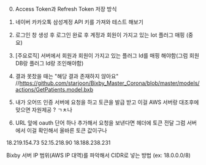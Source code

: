 <!-- # New Capsule

Welcome to your New Capsule!

## Creating your Capsule

Learn about creating your capsule by following the [Quick Start Guide](https://bixbydevelopers.com/dev/docs/get-started/quick-start).

## Submitting Your Capsule to the Marketplace

Learn about submitting your capsule to the [Marketplace](https://bixbydevelopers.com/dev/docs/dev-guide/developers/deploying.can-submission#about-the-marketplace).

---

## Additional Resources

### Your Source for Everything Bixby

* [Bixby Developer Center](https://bixbydevelopers.com) - Everything you need to get started with Bixby development!

### Guides & Best Practices

* [Quick Start Guide](https://bixbydevelopers.com/dev/docs/get-started/quick-start) - Build your first capsule!
* [Design Guides](https://bixbydevelopers.com/dev/docs/dev-guide/design-guides) - Best practices for designing your capsules.
* [Developer Guides](https://bixbydevelopers.com/dev/docs/dev-guide/developers) - Guides that take you from design and modeling all the way through deployment of your capsules.

### Video Guides

* [Hello World Tutorial](https://youtu.be/3fu9ecnlS5A) - A super quick video introduction to creating a working capsule.
* [Playlist of Bixby Studio Tutorials](https://www.youtube.com/playlist?list=PLE9wDcpAxXg9VU7L5B3Scw6aH3v35c-op) - Watch tutorials from our Bixby team on how to use Bixby Studio and get the most out of all its features!

### Need Support?

* Have a feature request? Please suggest it in our [Support Community](https://support.bixbydevelopers.com/hc/en-us/community/topics/360000183273-Feature-Requests) to help us prioritize.
* Have a technical question? Ask on [Stack Overflow](https://stackoverflow.com/questions/tagged/bixby) with tag “bixby”. -->

0. Access Token과 Refresh Token 저장 방식 
1. 네이버 카카오톡 삼성계정 API 키를 가져와 테스트 해보기
2. 로그인 창 생성 후 로그인 완료 후 계정과 회원이 가지고 있는 Iot 플러그 매핑 (중요)
3. [주요로직] 서버에서 회원과 회원이 가지고 있는 플러그 Id를 매핑 해야함(그럼 회원 DB랑 플러그 Id랑 조인해야함)
4. 결과 못찼을 때는 "해당 결과 존재하지 않아요"
//https://github.com/starjoon/Bixby_Master_Corona/blob/master/models/actions/GetPatients.model.bxb

5. 내가 오어뜨 인증 서버에 요청을 하고 토큰을 발급 받고 이걸 AWS 서버랑 대조후에 맞으면 자원제공 ? ㄱㅊ나
6. URL 앞에 oauth 단어 하나 추가해서 요청을 보낸다면 헤더에 토큰 전달 그럼 서버에서 이걸 확인해서 올바른 토큰 값이구나


18.219.154.73
52.15.218.90
18.188.238.231

Bixby 서버 IP 범위(AWS IP 대역)를 파악해서 CIDR로 넣는 방법 (ex: 18.0.0.0/8)